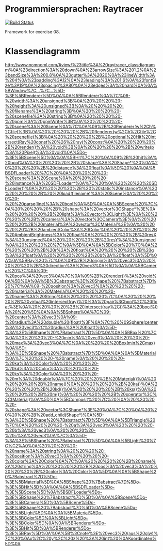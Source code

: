Programmiersprachen: Raytracer
===========

[![Build Status](https://travis-ci.org/heinrich-foto/programmiersprachen-raytracer.svg)](http://travis-ci.org/heinrich-foto/programmiersprachen-raytracer)

Framework for exercise 08.
# Klassendiagramm
http://www.nomnoml.com/#view/%23title%3A%20raytracer_classdiagramm%0A%23direction%3A%20down%0A%23arrowSize%3A%201.2%0A%23bendSize%3A%200.8%0A%23gutter%3A%2020%0A%23lineWidth%3A%204%0A%23padding%3A12%0A%23leading%3A%201.6%0A%23fontSize%3A19%0A%23spacing%3A80%0A%23edges%3A%20hard%0A%0A%5BWindow%7C...%7C...%5D-%3E%5BRenderer%5D%0A%0A%5BRenderer%0A%7C%09-%20width%3A%20unsigned%3B%0A%20%20%20%20-%20height%3A%20unsigned%3B%0A%20%20%20%20-%20filename%3A%20string%3B%0A%20%20%20%20-%20scenefile%3A%20string%3B%0A%20%20%20%20-%20ppm%3A%20ppmWriter%3B%0A%20%20%20%20-%20scene%3A%20Scene%0A%7C%0A%09%2B%20Renderer(w%2Ch%2Cfile)%3B%0A%20%20%20%20%2B%20Renderer(w%2Ch%2Cfile%2C%20scenefile)%3B%0A%20%20%20%20%2B%20optional%20Hit%20intersect(Ray%20const%20%26%20ray)%20const%0A%20%20%20%20%2B%20render()%3A%20void%3B%0A%20%20%20%20%2B%20write(p%3A%20Pixel)%3A%20void%0A%5Do-%3E%5BScene%5D%0A%0A%5BHit%7C%20%0A%09%2B%20hit%3A%20bool%0A%20%20%20%20%2B%20shape%3A%20Shape*%20%0A%20%20%20%20%2B%20distance%3A%20float%0A%5D%20%0A%0A%5BSDFLoader%20%7C%20%0A%20%20%20%20-%20scene%3A%20Scene%0A%20%20%20%20-%20instance%3A%20SDFLoader*%0A%7C%20%0A%20%20%20%20SDFLoader()%0A%20%20%20%20%2B%20%20static%20instance%0A%20%20%20%20%2B%20%20load(filename)%3A%20Scene%0A%20%20%20%20-%20%20parse(line)%3A%20bool%0A%5D%0A%0A%5BScene%20%7C%0A%20%20%20%20%2B%20shape%3A%20vector%3CShape*%3E%0A%20%20%20%20%2B%20light%3A%20vector%3CLight%3E%0A%20%20%20%20%2B%20camera%3A%20vector%3CCamera%3E%0A%20%20%20%20%2B%20material%3A%20vector%3CMaterial%3E%0A%20%20%20%20%2B%20ambientColor%3A%20Color%0A%20%20%20%20%2B%20AmbientBrightness%3A%20float%0A%20%20%20%20%2B%20resX%3A%20unsigned%0A%20%20%20%20%2B%20resY%3A%20unsigned%0A%20%20%20%20%7C%0A%5D%0A%0A%5BColor%20%7C%0A%20%20%20%20%2B%20r%3A%20float%0A%20%20%20%20%2B%20g%3A%20float%0A%20%20%20%20%2B%20b%3A%20float%0A%5D%0A%0A%5BRay%20%7C%0A%09%2B%20origin%3A%20vec3%0A%20%20%20%20%2B%20direction%3A%20vec3%0A%5D%0A%0A%5BCamera%20%7C%0A%09-%20pos%3A%20vec3%0A%7C%0A%09%2B%20render()%3A%20void%0A%5D%0A%0A%5B%3Cabstract%3E%20Shape%20%7Babstract%7D%20%7C%0A%09-%20position%3A%20vec3%0A%20%20%20%20-%20material%3A%20Material%0A%20%20%20%20-%20name%3A%20String%0A%20%20%20%20%7C%0A%20%20%20%20%2B%20virtual%20intersect(ray)%20%3A%20pair%3Cbool%2C%20float%3E%0A%20%20%20%20%2B%20intersect(ray%2Ct)%3A%20bool%0A%20%20%5D%0A%0A%5BSphere%0A%7C%09-%20center%3A%20vec3%0A%09-%20radius%3A%20double%20(float)%3F%0A%7C%20%09Sphere(center%3A%20vec3%2C%20radius%3A%20float)%0A%5D-%3A%3E%5BShape%20%7Babstract%7D%5D%0A%0A%5BBox%20%7C%0A%20%20%20%20-%20min%3A%20vec3%0A%20%20%20%20-%20max%3A%20vec3%0A%7C%0A%20%20%20%20Box(min%2Cmax)%0A%5D-%3A%3E%5BShape%20%7Babstract%7D%5D%0A%0A%0A%5BMaterial%0A%7C%20%20%20-%20name%0A%20%20%20%20-%20ka%3A%20Color%0A%20%20%20%20-%20kd%3A%20Color%0A%20%20%20%20-%20ks%3A%20Color%0A%20%20%20%20-%20m%3A%20double%0A%7C%20%20%20%2B%20Material()%0A%20%20%20%20%2B%20name()%0A%20%20%20%20%2B%20ka()%0A%20%20%20%20%2B%20kd()%0A%20%20%20%20%2B%20ks()%0A%20%20%20%20%2B%20m()%0A%20%20%20%20%2B%20operator%3C%3C(Material)%0A%5D%0A%5BComposit%20%7C%20%0A%20%20%20%20-%20shape%3A%20vector%3CShape*%3E%20%0A%7C%20%0A%20%20%20%20%2B%20add_child(Shape*)%0A%5D-%3A%3E%5BShape%20%7Babstract%7D%5D%0A%0A%5BTriangle%20%7C%0A%20%20%20%20-%20a%3A%20vec3%0A%20%20%20%20-%20b%3A%20vec3%0A%20%20%20%20-%20c%3A%20vec3%0A%7C%0A%5D-%3A%3E%5BShape%20%7Babstract%7D%5D%0A%0A%5BLight%20%7C%C2%A0%0A%20%20%20%20-%20name%3A%20string%0A%20%20%20%20-%20position%3A%20vec3%0A%20%20%20%20-%20color%3A%20Color%0A%7C%0A%20%20%20%20%2B%20name%3A%20string%0A%20%20%20%20%2B%20pos%3A%20vec3%0A%20%20%20%20%2B%20color%3A%20Color%0A%5D%0A%0A%5BShape%20%7Babstract%7D%5Do-%3E%5BMaterial%5D%0A%5BShape%20%7Babstract%7D%5Do-%3E%5BHit%5D%0A%0A%0A%5BSDFLoader%5Do-%3E%5BScene%5D%0A%5BSDFLoader%5Do-%3E%5BShape%20%7Babstract%7D%5D%0A%0A%5BScene%5Do-%3E%5BCamera%5D%0A%5BScene%5Do-%3E%5BShape%20%7Babstract%7D%5D%0A%5BScene%5Do-%3E%5BLight%5D%0A%0A%5BMaterial%5Do-%3E%5BColor%5D%0A%5BLight%5Do-%3E%5BColor%5D%0A%0A%5BRenderer%5Do-%3E%5BHit%5D%0A%5BRenderer%5Do-%3E%5BRay%5D%0A%0A%5B%3Cnote%3E%20vec3%20(aus%20glw)%7C%20%0Ax%2C%20y%2C%20z%20%3A%20int%20%0AKoordinaten%5D%0A